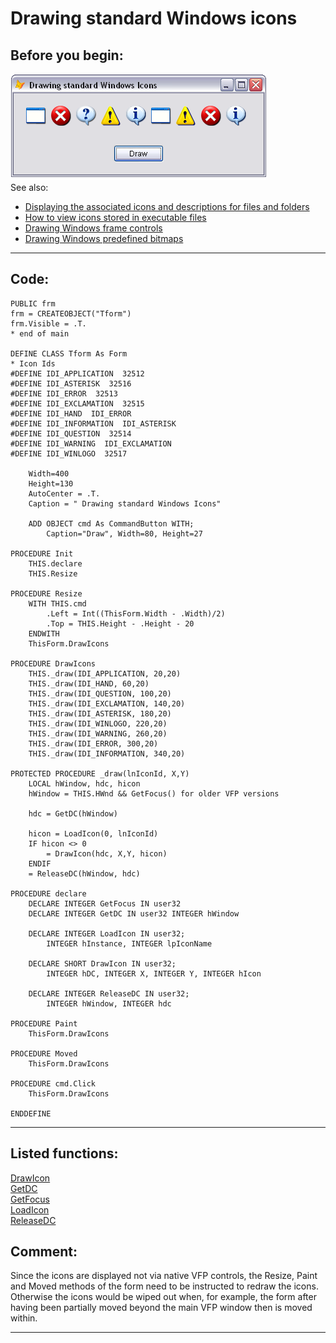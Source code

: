 <link rel="stylesheet" type="text/css" href="../css/win32api.css">  
<link rel="stylesheet" href="https://cdnjs.cloudflare.com/ajax/libs/font-awesome/4.7.0/css/font-awesome.min.css">

# Drawing standard Windows icons

## Before you begin:
![](../images/stdicons.png)  
See also:

* [Displaying the associated icons and descriptions for files and folders](sample_530.md)  
* [How to view icons stored in executable files](sample_113.md)  
* [Drawing Windows frame controls](sample_254.md)  
* [Drawing Windows predefined bitmaps](sample_253.md)  
  
***  


## Code:
```foxpro  
PUBLIC frm
frm = CREATEOBJECT("Tform")
frm.Visible = .T.
* end of main

DEFINE CLASS Tform As Form
* Icon Ids
#DEFINE IDI_APPLICATION  32512
#DEFINE IDI_ASTERISK  32516
#DEFINE IDI_ERROR  32513
#DEFINE IDI_EXCLAMATION  32515
#DEFINE IDI_HAND  IDI_ERROR
#DEFINE IDI_INFORMATION  IDI_ASTERISK
#DEFINE IDI_QUESTION  32514
#DEFINE IDI_WARNING  IDI_EXCLAMATION
#DEFINE IDI_WINLOGO  32517

	Width=400
	Height=130
	AutoCenter = .T.
	Caption = " Drawing standard Windows Icons"

	ADD OBJECT cmd As CommandButton WITH;
		Caption="Draw", Width=80, Height=27

PROCEDURE Init
	THIS.declare
	THIS.Resize

PROCEDURE Resize
	WITH THIS.cmd
		.Left = Int((ThisForm.Width - .Width)/2)
		.Top = THIS.Height - .Height - 20
	ENDWITH
	ThisForm.DrawIcons

PROCEDURE DrawIcons
	THIS._draw(IDI_APPLICATION, 20,20)
	THIS._draw(IDI_HAND, 60,20)
	THIS._draw(IDI_QUESTION, 100,20)
	THIS._draw(IDI_EXCLAMATION, 140,20)
	THIS._draw(IDI_ASTERISK, 180,20)
	THIS._draw(IDI_WINLOGO, 220,20)
	THIS._draw(IDI_WARNING, 260,20)
	THIS._draw(IDI_ERROR, 300,20)
	THIS._draw(IDI_INFORMATION, 340,20)

PROTECTED PROCEDURE _draw(lnIconId, X,Y)
	LOCAL hWindow, hdc, hicon
	hWindow = THIS.HWnd && GetFocus() for older VFP versions

	hdc = GetDC(hWindow)

	hicon = LoadIcon(0, lnIconId)
	IF hicon <> 0
		= DrawIcon(hdc, X,Y, hicon)
	ENDIF
	= ReleaseDC(hWindow, hdc)

PROCEDURE declare
	DECLARE INTEGER GetFocus IN user32
	DECLARE INTEGER GetDC IN user32 INTEGER hWindow

	DECLARE INTEGER LoadIcon IN user32;
		INTEGER hInstance, INTEGER lpIconName

	DECLARE SHORT DrawIcon IN user32;
		INTEGER hDC, INTEGER X, INTEGER Y, INTEGER hIcon

	DECLARE INTEGER ReleaseDC IN user32;
		INTEGER hWindow, INTEGER hdc

PROCEDURE Paint
	ThisForm.DrawIcons

PROCEDURE Moved
	ThisForm.DrawIcons

PROCEDURE cmd.Click
	ThisForm.DrawIcons

ENDDEFINE  
```  
***  


## Listed functions:
[DrawIcon](../libraries/user32/DrawIcon.md)  
[GetDC](../libraries/user32/GetDC.md)  
[GetFocus](../libraries/user32/GetFocus.md)  
[LoadIcon](../libraries/user32/LoadIcon.md)  
[ReleaseDC](../libraries/user32/ReleaseDC.md)  

## Comment:
Since the icons are displayed not via native VFP controls, the Resize, Paint and Moved methods of the form need to be instructed to redraw the icons. Otherwise the icons would be wiped out when, for example, the form after having been partially moved beyond the main VFP window then is moved within.  
  
***  

